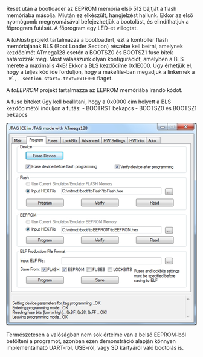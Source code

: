 Reset után a bootloader az EEPROM memória első 512 bájtját a flash memóriába másolja. Miután ez elkészült, hangjelzést hallunk. Ekkor az első nyomógomb megnyomásával befejezhetjük a bootolást, és elindíthatjuk a főprogram futását. A főprogram egy LED-et villogtat.

A *toFlash* projekt tartalmazza a bootloadert, ezt a kontroller flash memóriájának BLS (Boot Loader Section) részébe kell beírni, amelynek kezdőcímét ATmega128 esetén a BOOTSZ0 és BOOTSZ1 fuse bitek határozzák meg. Most válasszunk olyan konfigurációt, amelyben a BLS mérete a maximális 4kB! Ekkor a BLS kezdőcíme 0x1E000. Úgy érhetjük el, hogy a teljes kód ide forduljon, hogy a makefile-ban megadjuk a linkernek a `-Wl,--section-start=.text=0x1E000` flaget.

A *toEEPROM* projekt tartalmazza az EEPROM memóriába írandó kódot.

A fuse biteket úgy kell beállítani, hogy a 0x0000 cím helyett a BLS kezdőcímétől induljon a futás:
	- BOOTRST bekapcs
	- BOOTSZ0 és BOOTSZ1 bekapcs

![programozás](https://github.com/bvarga92/mcu/raw/main/avr_bootloader/program.png)
	
Természetesen a valóságban nem sok értelme van a belső EEPROM-ból betölteni a programot, azonban ezen demonstráció alapján könnyen implementálható UART-ról, USB-ről, vagy SD kártyáról való bootolás is.
